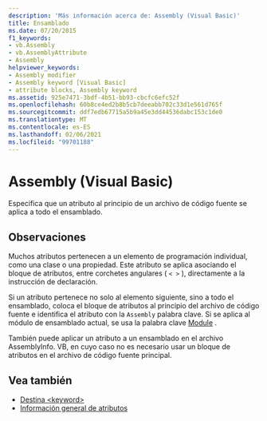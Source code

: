 ```yaml
---
description: 'Más información acerca de: Assembly (Visual Basic)'
title: Ensamblado
ms.date: 07/20/2015
f1_keywords:
- vb.Assembly
- vb.AssemblyAttribute
- Assembly
helpviewer_keywords:
- Assembly modifier
- Assembly keyword [Visual Basic]
- attribute blocks, Assembly keyword
ms.assetid: 925e7471-3bdf-4b51-bb93-cbcfc6efc52f
ms.openlocfilehash: 60b8ce4ed2b8b5cb7deeabb702c33d1e561d765f
ms.sourcegitcommit: ddf7edb67715a5b9a45e3dd44536dabc153c1de0
ms.translationtype: MT
ms.contentlocale: es-ES
ms.lasthandoff: 02/06/2021
ms.locfileid: "99701188"
---
```

# <a name="assembly-visual-basic"></a>Assembly (Visual Basic)

Especifica que un atributo al principio de un archivo de código fuente se aplica a todo el ensamblado.  
  
## <a name="remarks"></a>Observaciones  

 Muchos atributos pertenecen a un elemento de programación individual, como una clase o una propiedad. Este atributo se aplica asociando el bloque de atributos, entre corchetes angulares ( `< >` ), directamente a la instrucción de declaración.  
  
 Si un atributo pertenece no solo al elemento siguiente, sino a todo el ensamblado, coloca el bloque de atributos al principio del archivo de código fuente e identifica el atributo con la `Assembly` palabra clave. Si se aplica al módulo de ensamblado actual, se usa la palabra clave [Module](module-keyword.md) .  
  
 También puede aplicar un atributo a un ensamblado en el archivo AssemblyInfo. VB, en cuyo caso no es necesario usar un bloque de atributos en el archivo de código fuente principal.  
  
## <a name="see-also"></a>Vea también

- [Destina \<keyword>](module-keyword.md)
- [Información general de atributos](../../programming-guide/concepts/attributes/index.md)
